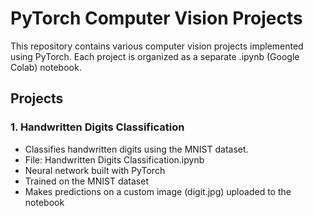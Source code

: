 # PyTorch Computer Vision Projects

This repository contains various computer vision projects implemented using PyTorch. Each project is organized as a separate .ipynb (Google Colab) notebook.

## Projects
### 1. Handwritten Digits Classification
* Classifies handwritten digits using the MNIST dataset.
* File: Handwritten Digits Classification.ipynb
* Neural network built with PyTorch
* Trained on the MNIST dataset
* Makes predictions on a custom image (digit.jpg) uploaded to the notebook
